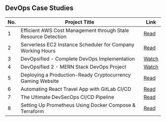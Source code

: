 ## DevOps Case Studies

| No. | Project Title | Link |
|-----|--------------|-------------|
| 1 | Efficient AWS Cost Management through Stale Resource Detection |  [Read](https://github.com/mathesh-me/aws-cost-optimization) |
| 2 | Serverless EC2 Instance Scheduler for Company Working Hours | [Read](https://github.com/mathesh-me/serverless-ec2-scheduler) |
| 3 | DevOpsified - Complete DevOps Implementation | [Watch](https://www.youtube.com/watch?v=HGu9sgoHaJ0&t=1s) |
| 4 | DevOpsified 2 - MERN Stack DevOps Project | [Watch](https://www.youtube.com/watch?v=-AAcMNncCa4) |
| 5 | Deploying a Production-Ready Cryptocurrency Gaming Website | [Read](https://medium.com/@osenat.alonge/deploying-a-production-ready-cryptocurrency-gaming-website-a-full-stack-react-app-with-ci-cd-110f31a5d754) |
| 6 | Automating React Travel App with GitLab CI/CD | [Read](https://medium.com/@osenat.alonge/automating-react-travel-app-with-gitlab-ci-cd-sonarqube-docker-trivy-and-deployed-to-222ef02fa46a) |
| 7 | The Ultimate DevSecOps CI/CD Pipeline | [Read](https://medium.com/@osenat.alonge/the-ultimate-devsecops-ci-cd-pipeline-with-maven-docker-owaspy-trivy-jenkins-and-kubernetes-bc9c0d7d29bd) |
| 8 | Setting Up Prometheus Using Docker Compose & Terraform |  [Read](https://devopscube.com/setup-prometheus-using-docker/) |



